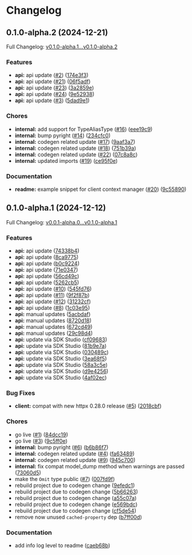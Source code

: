 # Changelog

## 0.1.0-alpha.2 (2024-12-21)

Full Changelog: [v0.1.0-alpha.1...v0.1.0-alpha.2](https://github.com/letta-ai/letta-python/compare/v0.1.0-alpha.1...v0.1.0-alpha.2)

### Features

* **api:** api update ([#2](https://github.com/letta-ai/letta-python/issues/2)) ([174e3f3](https://github.com/letta-ai/letta-python/commit/174e3f3856f7de6dd029ddd3d9ba66be8db26364))
* **api:** api update ([#21](https://github.com/letta-ai/letta-python/issues/21)) ([06f5adf](https://github.com/letta-ai/letta-python/commit/06f5adf7b8688baf405c6c8202fe1231bd0c7b0c))
* **api:** api update ([#23](https://github.com/letta-ai/letta-python/issues/23)) ([3a2859e](https://github.com/letta-ai/letta-python/commit/3a2859e54c82be1bee0a3db02553e3731fc74e9a))
* **api:** api update ([#24](https://github.com/letta-ai/letta-python/issues/24)) ([9e52938](https://github.com/letta-ai/letta-python/commit/9e52938167f23a82031ebb8977027a5f31585393))
* **api:** api update ([#3](https://github.com/letta-ai/letta-python/issues/3)) ([5dad9e1](https://github.com/letta-ai/letta-python/commit/5dad9e1f92822e5f6a271a081a6471424cc1d068))


### Chores

* **internal:** add support for TypeAliasType ([#16](https://github.com/letta-ai/letta-python/issues/16)) ([eee19c9](https://github.com/letta-ai/letta-python/commit/eee19c916f001c7b903703343bf9c1fe55344efd))
* **internal:** bump pyright ([#14](https://github.com/letta-ai/letta-python/issues/14)) ([234cfc0](https://github.com/letta-ai/letta-python/commit/234cfc00c474558e4cc438315302e51e099af326))
* **internal:** codegen related update ([#17](https://github.com/letta-ai/letta-python/issues/17)) ([9aaf3a7](https://github.com/letta-ai/letta-python/commit/9aaf3a7c9c3858e015d57ce6b607ce6196ed9e73))
* **internal:** codegen related update ([#18](https://github.com/letta-ai/letta-python/issues/18)) ([751b39a](https://github.com/letta-ai/letta-python/commit/751b39a9931d00c36a6b0d01ee16842189a761ac))
* **internal:** codegen related update ([#22](https://github.com/letta-ai/letta-python/issues/22)) ([07c8a8c](https://github.com/letta-ai/letta-python/commit/07c8a8c2f350efcc1ca050cf6b18ec3f18198f23))
* **internal:** updated imports ([#19](https://github.com/letta-ai/letta-python/issues/19)) ([ce95f0e](https://github.com/letta-ai/letta-python/commit/ce95f0ef47a08d397803a07f751f6147e96f113d))


### Documentation

* **readme:** example snippet for client context manager ([#20](https://github.com/letta-ai/letta-python/issues/20)) ([9c55890](https://github.com/letta-ai/letta-python/commit/9c558901b6ac19920ee782acbc77b28b1d1c5a07))

## 0.1.0-alpha.1 (2024-12-12)

Full Changelog: [v0.0.1-alpha.0...v0.1.0-alpha.1](https://github.com/letta-ai/letta-python/compare/v0.0.1-alpha.0...v0.1.0-alpha.1)

### Features

* **api:** api update ([74338b4](https://github.com/letta-ai/letta-python/commit/74338b45bc9a3655c2bb2427e9964b41178af491))
* **api:** api update ([8ca9775](https://github.com/letta-ai/letta-python/commit/8ca97757fc3f6f062555bd14d63194e522bcd3c1))
* **api:** api update ([b0c9224](https://github.com/letta-ai/letta-python/commit/b0c92249496016cb63e2c31666d57639794c1449))
* **api:** api update ([71e0347](https://github.com/letta-ai/letta-python/commit/71e03479b4b8a0e0e27cc242b3fac62b38b9718e))
* **api:** api update ([56cd49c](https://github.com/letta-ai/letta-python/commit/56cd49c775d24792efebd27ec3853708ff23ccd8))
* **api:** api update ([5262cb5](https://github.com/letta-ai/letta-python/commit/5262cb5fef6ac5c64e7531a55ab7e7fe127b8dd0))
* **api:** api update ([#10](https://github.com/letta-ai/letta-python/issues/10)) ([545fd76](https://github.com/letta-ai/letta-python/commit/545fd764b2a624ac1ea922b4044f51d0588c3dc5))
* **api:** api update ([#11](https://github.com/letta-ai/letta-python/issues/11)) ([9f2f87b](https://github.com/letta-ai/letta-python/commit/9f2f87b28ffef34518cf291c701984e77ab7ad2e))
* **api:** api update ([#12](https://github.com/letta-ai/letta-python/issues/12)) ([31232cf](https://github.com/letta-ai/letta-python/commit/31232cfaba912cb2570a3d367c7bd016521b068d))
* **api:** api update ([#8](https://github.com/letta-ai/letta-python/issues/8)) ([1c03e95](https://github.com/letta-ai/letta-python/commit/1c03e95bfd44dbe8adcb8b052760400ef5d4a5ca))
* **api:** manual updates ([5acbdaf](https://github.com/letta-ai/letta-python/commit/5acbdaf6e78b25a48400d5af9f8ea50e87480ea3))
* **api:** manual updates ([8720d18](https://github.com/letta-ai/letta-python/commit/8720d180bdfd9749e0def26b77369a439b1b14f0))
* **api:** manual updates ([672cd49](https://github.com/letta-ai/letta-python/commit/672cd4944ccac8287d430b363ac231f70e2fca21))
* **api:** manual updates ([29c98d4](https://github.com/letta-ai/letta-python/commit/29c98d420dea6ff5dca2fb99aaf904e19b4e7436))
* **api:** update via SDK Studio ([cf09683](https://github.com/letta-ai/letta-python/commit/cf09683752d201b46aaf566ec8db5801213e2c6c))
* **api:** update via SDK Studio ([81b9e7a](https://github.com/letta-ai/letta-python/commit/81b9e7ae850caf05d937fdb9eec55005d1956796))
* **api:** update via SDK Studio ([030489c](https://github.com/letta-ai/letta-python/commit/030489c729bf160a062490de00839766413173cc))
* **api:** update via SDK Studio ([3ea68f5](https://github.com/letta-ai/letta-python/commit/3ea68f5a4163b69a5b9e99447e4d4028e5833271))
* **api:** update via SDK Studio ([58a3c5e](https://github.com/letta-ai/letta-python/commit/58a3c5e10c33f4b0b0e4b8858ca8c689dbf41cdd))
* **api:** update via SDK Studio ([d9e4256](https://github.com/letta-ai/letta-python/commit/d9e42568b15fc8008f14d7efdcc90af80af29c62))
* **api:** update via SDK Studio ([4af02ec](https://github.com/letta-ai/letta-python/commit/4af02ec51d2bfe3303381f931105011f96f9301f))


### Bug Fixes

* **client:** compat with new httpx 0.28.0 release ([#5](https://github.com/letta-ai/letta-python/issues/5)) ([2018cbf](https://github.com/letta-ai/letta-python/commit/2018cbf1714a48623aba40b0e960b7d4284ff58e))


### Chores

* go live ([#1](https://github.com/letta-ai/letta-python/issues/1)) ([84dcc19](https://github.com/letta-ai/letta-python/commit/84dcc191a3bd0cc9194c0061740ad6263330f203))
* go live ([#3](https://github.com/letta-ai/letta-python/issues/3)) ([9c5ff0e](https://github.com/letta-ai/letta-python/commit/9c5ff0e09b281d06e36cef11162aff3031d31d44))
* **internal:** bump pyright ([#6](https://github.com/letta-ai/letta-python/issues/6)) ([b6b86f7](https://github.com/letta-ai/letta-python/commit/b6b86f7ac7aa871ed2d06b291b7329805685127d))
* **internal:** codegen related update ([#4](https://github.com/letta-ai/letta-python/issues/4)) ([fa63489](https://github.com/letta-ai/letta-python/commit/fa634896f49e5c156ef01e4aa0789ed4776f46e3))
* **internal:** codegen related update ([#9](https://github.com/letta-ai/letta-python/issues/9)) ([945c700](https://github.com/letta-ai/letta-python/commit/945c7000276069102549d50bc1808f77c601f344))
* **internal:** fix compat model_dump method when warnings are passed ([73060d5](https://github.com/letta-ai/letta-python/commit/73060d5c9af6969e6473745c5c955326b3b6234b))
* make the `Omit` type public ([#7](https://github.com/letta-ai/letta-python/issues/7)) ([007fd9f](https://github.com/letta-ai/letta-python/commit/007fd9f425161534fcf9af40c4f61df05fdc8fb8))
* rebuild project due to codegen change ([9efedc1](https://github.com/letta-ai/letta-python/commit/9efedc1b1d1678f90d11826cfd371de90f1f2cb8))
* rebuild project due to codegen change ([5b66263](https://github.com/letta-ai/letta-python/commit/5b662633aab3ba8444267d6518ea4af5ba931ee8))
* rebuild project due to codegen change ([a55c07a](https://github.com/letta-ai/letta-python/commit/a55c07a8f681e34cb6d72a2d1dd4432f848cef57))
* rebuild project due to codegen change ([e569bdc](https://github.com/letta-ai/letta-python/commit/e569bdc8dcbbf1ecc514a7a9ddfe8c30f45f2a9d))
* rebuild project due to codegen change ([cf5de54](https://github.com/letta-ai/letta-python/commit/cf5de5497a161d41729ec611e2ce23fddb6237f6))
* remove now unused `cached-property` dep ([b7ff00d](https://github.com/letta-ai/letta-python/commit/b7ff00d75147e20230ff377051677ffc9db927d2))


### Documentation

* add info log level to readme ([caeb68b](https://github.com/letta-ai/letta-python/commit/caeb68b25e9044b71ddccafe64c7554ce42b1241))
